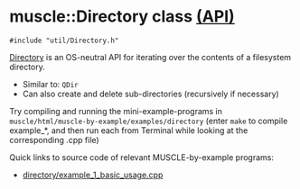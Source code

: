 # muscle::Directory class [(API)](https://public.msli.com/lcs/muscle/html/classmuscle_1_1Directory.html)

```#include "util/Directory.h"```

[Directory](https://public.msli.com/lcs/muscle/html/classmuscle_1_1Directory.html) is an OS-neutral API for iterating over the contents of a filesystem directory.

* Similar to: `QDir`
* Can also create and delete sub-directories (recursively if necessary)

Try compiling and running the mini-example-programs in `muscle/html/muscle-by-example/examples/directory` (enter `make` to compile example_*, and then run each from Terminal while looking at the corresponding .cpp file)

Quick links to source code of relevant MUSCLE-by-example programs:

* [directory/example_1_basic_usage.cpp](https://public.msli.com/lcs/muscle/muscle/html/muscle-by-example/examples/directory/example_1_basic_usage.cpp)
